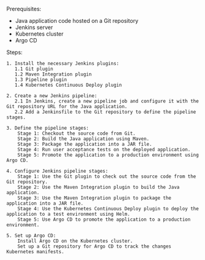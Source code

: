 Prerequisites:

   -  Java application code hosted on a Git repository
   -  Jenkins server
   -  Kubernetes cluster
   -  Argo CD

     
Steps:

    1. Install the necessary Jenkins plugins:
       1.1 Git plugin
       1.2 Maven Integration plugin
       1.3 Pipeline plugin
       1.4 Kubernetes Continuous Deploy plugin

    2. Create a new Jenkins pipeline:
       2.1 In Jenkins, create a new pipeline job and configure it with the Git repository URL for the Java application.
       2.2 Add a Jenkinsfile to the Git repository to define the pipeline stages.

    3. Define the pipeline stages:
        Stage 1: Checkout the source code from Git.
        Stage 2: Build the Java application using Maven.
        Stage 3: Package the application into a JAR file.
        Stage 4: Run user acceptance tests on the deployed application.
        Stage 5: Promote the application to a production environment using Argo CD.

    4. Configure Jenkins pipeline stages:
        Stage 1: Use the Git plugin to check out the source code from the Git repository.
        Stage 2: Use the Maven Integration plugin to build the Java application.
        Stage 3: Use the Maven Integration plugin to package the application into a JAR file.
        Stage 4: Use the Kubernetes Continuous Deploy plugin to deploy the application to a test environment using Helm.
        Stage 5: Use Argo CD to promote the application to a production environment.      

    5. Set up Argo CD:
        Install Argo CD on the Kubernetes cluster.
        Set up a Git repository for Argo CD to track the changes Kubernetes manifests.        
        
